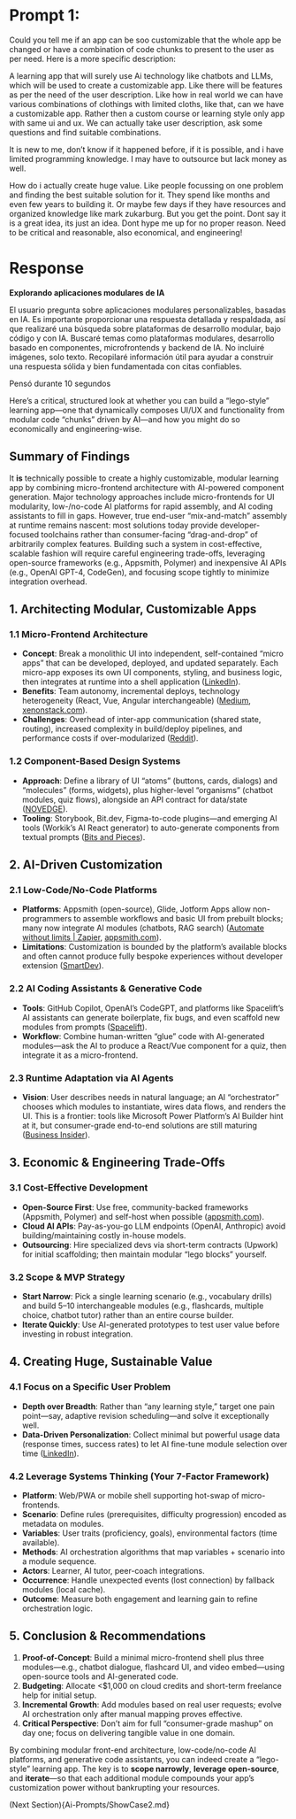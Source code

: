 # Prompt 1:
Could you tell me if an app can be soo customizable that the whole app be changed or have a combination of code chunks to present to the user as per need. Here is a more specific description:

A learning app that will surely use Ai technology like chatbots and LLMs, which will be used to create a customizable app. Like there will be features as per the need of the user description. Like how in real world we can have various combinations of clothings with limited cloths, like that, can we have a customizable app. Rather then a custom course or learning style only app with same ui and ux. We can actually take user description, ask some questions and find suitable combinations.

It is new to me, don’t know if it happened before, if it is possible, and i have limited programming knowledge. I may have to outsource but lack money as well.

How do i actually create huge value. Like people focussing on one problem and finding the best suitable solution for it. They spend like months and even few years to building it. Or maybe few days if they have resources and organized knowledge like mark zukarburg. But you get the point. Dont say it is a great idea, its just an idea. Dont hype me up for no proper reason. Need to be critical and reasonable, also economical, and engineering!

# Response
**Explorando aplicaciones modulares de IA**

El usuario pregunta sobre aplicaciones modulares personalizables, basadas en IA. Es importante proporcionar una respuesta detallada y respaldada, así que realizaré una búsqueda sobre plataformas de desarrollo modular, bajo código y con IA. Buscaré temas como plataformas modulares, desarrollo basado en componentes, microfrontends y backend de IA. No incluiré imágenes, solo texto. Recopilaré información útil para ayudar a construir una respuesta sólida y bien fundamentada con citas confiables.


Pensó durante 10 segundos


Here’s a critical, structured look at whether you can build a “lego-style” learning app—one that dynamically composes UI/UX and functionality from modular code “chunks” driven by AI—and how you might do so economically and engineering-wise.

## Summary of Findings

It **is** technically possible to create a highly customizable, modular learning app by combining micro-frontend architecture with AI-powered component generation. Major technology approaches include micro-frontends for UI modularity, low-/no-code AI platforms for rapid assembly, and AI coding assistants to fill in gaps. However, true end-user “mix-and-match” assembly at runtime remains nascent: most solutions today provide developer-focused toolchains rather than consumer-facing “drag-and-drop” of arbitrarily complex features. Building such a system in cost-effective, scalable fashion will require careful engineering trade-offs, leveraging open-source frameworks (e.g., Appsmith, Polymer) and inexpensive AI APIs (e.g., OpenAI GPT-4, CodeGen), and focusing scope tightly to minimize integration overhead.

## 1. Architecting Modular, Customizable Apps

### 1.1 Micro-Frontend Architecture

* **Concept**: Break a monolithic UI into independent, self-contained “micro apps” that can be developed, deployed, and updated separately. Each micro-app exposes its own UI components, styling, and business logic, then integrates at runtime into a shell application ([LinkedIn][1]).
* **Benefits**: Team autonomy, incremental deploys, technology heterogeneity (React, Vue, Angular interchangeable) ([Medium][2], [xenonstack.com][3]).
* **Challenges**: Overhead of inter-app communication (shared state, routing), increased complexity in build/deploy pipelines, and performance costs if over-modularized ([Reddit][4]).

### 1.2 Component-Based Design Systems

* **Approach**: Define a library of UI “atoms” (buttons, cards, dialogs) and “molecules” (forms, widgets), plus higher-level “organisms” (chatbot modules, quiz flows), alongside an API contract for data/state ([NOVEDGE][5]).
* **Tooling**: Storybook, Bit.dev, Figma-to-code plugins—and emerging AI tools (Workik’s AI React generator) to auto-generate components from textual prompts ([Bits and Pieces][6]).

## 2. AI-Driven Customization

### 2.1 Low-Code/No-Code Platforms

* **Platforms**: Appsmith (open-source), Glide, Jotform Apps allow non-programmers to assemble workflows and basic UI from prebuilt blocks; many now integrate AI modules (chatbots, RAG search) ([Automate without limits | Zapier][7], [appsmith.com][8]).
* **Limitations**: Customization is bounded by the platform’s available blocks and often cannot produce fully bespoke experiences without developer extension ([SmartDev][9]).

### 2.2 AI Coding Assistants & Generative Code

* **Tools**: GitHub Copilot, OpenAI’s CodeGPT, and platforms like Spacelift’s AI assistants can generate boilerplate, fix bugs, and even scaffold new modules from prompts ([Spacelift][10]).
* **Workflow**: Combine human-written “glue” code with AI-generated modules—ask the AI to produce a React/Vue component for a quiz, then integrate it as a micro-frontend.

### 2.3 Runtime Adaptation via AI Agents

* **Vision**: User describes needs in natural language; an AI “orchestrator” chooses which modules to instantiate, wires data flows, and renders the UI. This is a frontier: tools like Microsoft Power Platform’s AI Builder hint at it, but consumer-grade end-to-end solutions are still maturing ([Business Insider][11]).

## 3. Economic & Engineering Trade-Offs

### 3.1 Cost-Effective Development

* **Open-Source First**: Use free, community-backed frameworks (Appsmith, Polymer) and self-host when possible ([appsmith.com][8]).
* **Cloud AI APIs**: Pay-as-you-go LLM endpoints (OpenAI, Anthropic) avoid building/maintaining costly in-house models.
* **Outsourcing**: Hire specialized devs via short-term contracts (Upwork) for initial scaffolding; then maintain modular “lego blocks” yourself.

### 3.2 Scope & MVP Strategy

* **Start Narrow**: Pick a single learning scenario (e.g., vocabulary drills) and build 5–10 interchangeable modules (e.g., flashcards, multiple choice, chatbot tutor) rather than an entire course builder.
* **Iterate Quickly**: Use AI-generated prototypes to test user value before investing in robust integration.

## 4. Creating Huge, Sustainable Value

### 4.1 Focus on a Specific User Problem

* **Depth over Breadth**: Rather than “any learning style,” target one pain point—say, adaptive revision scheduling—and solve it exceptionally well.
* **Data-Driven Personalization**: Collect minimal but powerful usage data (response times, success rates) to let AI fine-tune module selection over time ([LinkedIn][12]).

### 4.2 Leverage Systems Thinking (Your 7-Factor Framework)

* **Platform**: Web/PWA or mobile shell supporting hot-swap of micro-frontends.
* **Scenario**: Define rules (prerequisites, difficulty progression) encoded as metadata on modules.
* **Variables**: User traits (proficiency, goals), environmental factors (time available).
* **Methods**: AI orchestration algorithms that map variables + scenario into a module sequence.
* **Actors**: Learner, AI tutor, peer-coach integrations.
* **Occurrence**: Handle unexpected events (lost connection) by fallback modules (local cache).
* **Outcome**: Measure both engagement and learning gain to refine orchestration logic.

## 5. Conclusion & Recommendations

1. **Proof-of-Concept**: Build a minimal micro-frontend shell plus three modules—e.g., chatbot dialogue, flashcard UI, and video embed—using open-source tools and AI-generated code.
2. **Budgeting**: Allocate <\$1,000 on cloud credits and short-term freelance help for initial setup.
3. **Incremental Growth**: Add modules based on real user requests; evolve AI orchestration only after manual mapping proves effective.
4. **Critical Perspective**: Don’t aim for full “consumer-grade mashup” on day one; focus on delivering tangible value in one domain.

By combining modular front-end architecture, low-code/no-code AI platforms, and generative code assistants, you can indeed create a “lego-style” learning app. The key is to **scope narrowly**, **leverage open-source**, and **iterate**—so that each additional module compounds your app’s customization power without bankrupting your resources.

(Next Section){Ai-Prompts/ShowCase2.md}


[1]: https://www.linkedin.com/pulse/building-scalable-web-applications-microfrontend-case-bhattacharya-wwn5c?utm_source=chatgpt.com "Building Scalable Web Applications with Microfrontend Architecture"
[2]: https://medium.com/appfoster/a-comprehensive-guide-to-micro-frontend-architecture-cc0e31e0c053?utm_source=chatgpt.com "A Comprehensive Guide to Micro Frontend Architecture - Medium"
[3]: https://www.xenonstack.com/insights/micro-frontend-architecture?utm_source=chatgpt.com "Micro Frontend Architecture and Best Practices - XenonStack"
[4]: https://www.reddit.com/r/react/comments/1iok5n1/are_microfrontend_a_viable_architecture_for_real/?utm_source=chatgpt.com "Are microfrontend a viable architecture for real world apps? - Reddit"
[5]: https://novedge.com/blogs/design-news/modular-design-systems-enhancing-flexibility-and-efficiency-with-ai-integration?srsltid=AfmBOoqI4zvHvUcxkk8A_KkRjGXfDQHuyAca0aFT4XEuLUYRkCCiQK5X&utm_source=chatgpt.com "Modular Design Systems: Enhancing Flexibility and Efficiency with ..."
[6]: https://blog.bitsrc.io/top-dev-tools-for-building-reusable-ui-components-with-ai-f4b7d6f0ba28?utm_source=chatgpt.com "Top Dev Tools for Building Reusable UI Components with AI"
[7]: https://zapier.com/blog/best-no-code-app-builder/?utm_source=chatgpt.com "The 8 best no-code app builders in 2025 - Zapier"
[8]: https://www.appsmith.com/blog/top-low-code-ai-platforms?utm_source=chatgpt.com "Best Low-Code AI Platforms 2025: Compare Features & Pricing"
[9]: https://smartdev.com/the-ultimate-guide-to-no-code-ai-platforms-how-to-build-ai-powered-apps-without-coding/?utm_source=chatgpt.com "The Ultimate Guide to No-Code AI Platforms - SmartDev"
[10]: https://spacelift.io/blog/ai-coding-assistant-tools?utm_source=chatgpt.com "17 Best AI-Powered Coding Assistant Tools in 2025 - Spacelift"
[11]: https://www.businessinsider.com/salesforce-ai-executive-agency-problem-solving-more-important-learning-code-2025-2?utm_source=chatgpt.com "The skill Salesforce's AI exec told us is more important than learning to code"
[12]: https://www.linkedin.com/pulse/how-build-ai-powered-personalized-learning-platform-7ygxf?utm_source=chatgpt.com "How to Build an AI-Powered Personalized Learning Platform"
